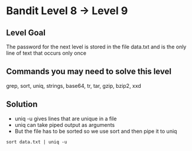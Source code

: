 # Bandit Level 8 → Level 9

## Level Goal

The password for the next level is stored in the file data.txt and is the only line of text that occurs only once

## Commands you may need to solve this level

grep, sort, uniq, strings, base64, tr, tar, gzip, bzip2, xxd

## Solution

- uniq -u gives lines that are unique in a file
- uniq can take piped output as arguments
- But the file has to be sorted so we use sort and then pipe it to uniq

```
sort data.txt | uniq -u
```
